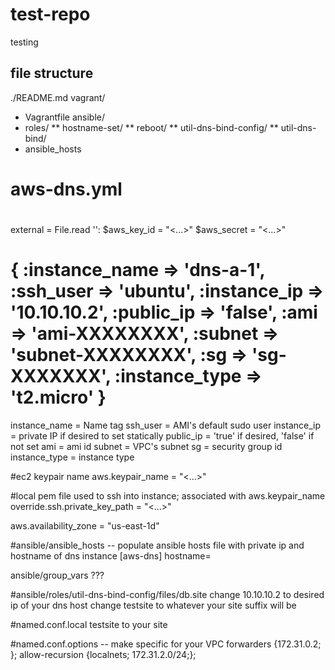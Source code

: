 # test-repo
testing

## file structure
./README.md
vagrant/
* Vagrantfile
ansible/
* roles/
** hostname-set/
** reboot/
** util-dns-bind-config/
** util-dns-bind/
* ansible_hosts
# aws-dns.yml

#
external = File.read '<path to local system file containing AWS access keys>':
$aws_key_id = "<...>"
$aws_secret = "<...>"

#  { :instance_name => 'dns-a-1', :ssh_user => 'ubuntu', :instance_ip => '10.10.10.2', :public_ip => 'false', :ami => 'ami-XXXXXXXX', :subnet => 'subnet-XXXXXXXX', :sg => 'sg-XXXXXXX', :instance_type => 't2.micro' }
instance_name = Name tag
ssh_user = AMI's default sudo user
instance_ip = private IP if desired to set statically
public_ip = 'true' if desired, 'false' if not set
ami = ami id
subnet = VPC's subnet
sg = security group id
instance_type = instance type

#ec2 keypair name
aws.keypair_name = "<...>"

#local pem file used to ssh into instance; associated with aws.keypair_name
override.ssh.private_key_path = "<...>"

aws.availability_zone = "us-east-1d"


#ansible/ansible_hosts -- populate ansible hosts file with private ip and hostname of dns instance
[aws-dns] 
<local ip of dns instance> hostname=<hostname of dns instance>

ansible/group_vars
???

#ansible/roles/util-dns-bind-config/files/db.site
change 10.10.10.2 to desired ip of your dns host
change testsite to whatever your site suffix will be 

#named.conf.local
testsite to your site

#named.conf.options -- make specific for your VPC
forwarders {172.31.0.2; };
allow-recursion {localnets; 172.31.2.0/24;};


